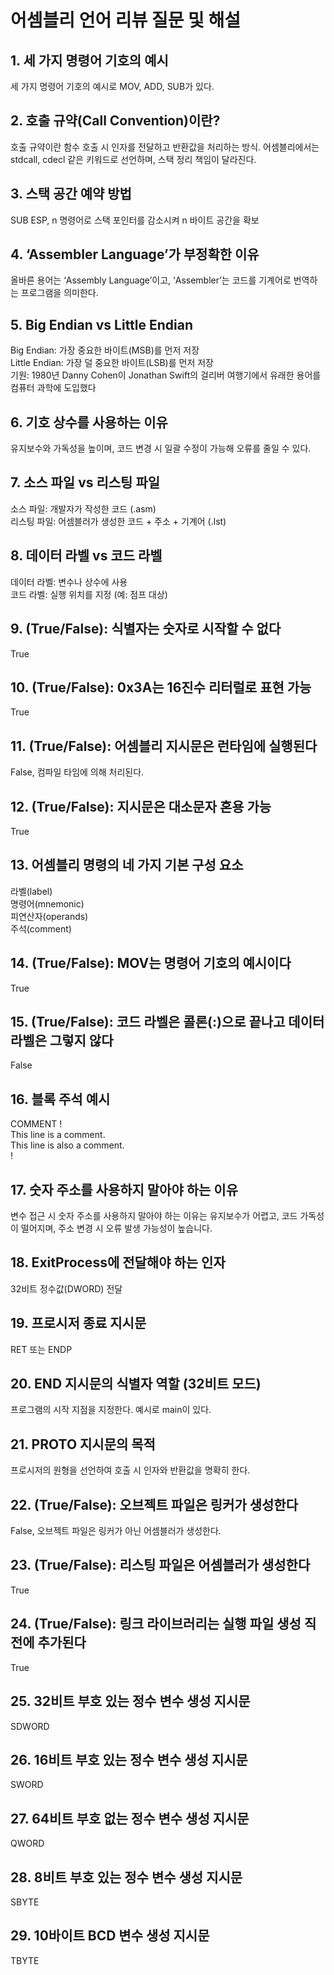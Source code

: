 # 어셈블리 언어 리뷰 질문 및 해설

## 1. 세 가지 명령어 기호의 예시
세 가지 명령어 기호의 예시로 MOV, ADD, SUB가 있다.

## 2. 호출 규약(Call Convention)이란?
호출 규약이란 함수 호출 시 인자를 전달하고 반환값을 처리하는 방식. 어셈블리에서는 stdcall, cdecl 같은 키워드로 선언하며, 스택 정리 책임이 달라진다.

## 3. 스택 공간 예약 방법
SUB ESP, n 명령어로 스택 포인터를 감소시켜 n 바이트 공간을 확보

## 4. ‘Assembler Language’가 부정확한 이유
올바른 용어는 ‘Assembly Language’이고, ‘Assembler’는 코드를 기계어로 번역하는 프로그램을 의미한다.

## 5. Big Endian vs Little Endian
Big Endian: 가장 중요한 바이트(MSB)를 먼저 저장  
Little Endian: 가장 덜 중요한 바이트(LSB)를 먼저 저장  
기원: 1980년 Danny Cohen이 Jonathan Swift의 걸리버 여행기에서 유래한 용어를 컴퓨터 과학에 도입했다

## 6. 기호 상수를 사용하는 이유
유지보수와 가독성을 높이며, 코드 변경 시 일괄 수정이 가능해 오류를 줄일 수 있다.

## 7. 소스 파일 vs 리스팅 파일
소스 파일: 개발자가 작성한 코드 (.asm)  
리스팅 파일: 어셈블러가 생성한 코드 + 주소 + 기계어 (.lst)

## 8. 데이터 라벨 vs 코드 라벨
데이터 라벨: 변수나 상수에 사용  
코드 라벨: 실행 위치를 지정 (예: 점프 대상)

## 9. (True/False): 식별자는 숫자로 시작할 수 없다  
True

## 10. (True/False): 0x3A는 16진수 리터럴로 표현 가능  
True

## 11. (True/False): 어셈블리 지시문은 런타임에 실행된다  
False, 컴파일 타임에 의해 처리된다.

## 12. (True/False): 지시문은 대소문자 혼용 가능  
True

## 13. 어셈블리 명령의 네 가지 기본 구성 요소
라벨(label)  
명령어(mnemonic)  
피연산자(operands)  
주석(comment)

## 14. (True/False): MOV는 명령어 기호의 예시이다  
True

## 15. (True/False): 코드 라벨은 콜론(:)으로 끝나고 데이터 라벨은 그렇지 않다  
False

## 16. 블록 주석 예시
COMMENT !  
 This line is a comment.  
 This line is also a comment.  
!

## 17. 숫자 주소를 사용하지 말아야 하는 이유
변수 접근 시 숫자 주소를 사용하지 말아야 하는 이유는 유지보수가 어렵고, 코드 가독성이 떨어지며, 주소 변경 시 오류 발생 가능성이 높습니다.

## 18. ExitProcess에 전달해야 하는 인자
32비트 정수값(DWORD) 전달

## 19. 프로시저 종료 지시문
RET 또는 ENDP

## 20. END 지시문의 식별자 역할 (32비트 모드)
프로그램의 시작 지점을 지정한다. 예시로 main이 있다.

## 21. PROTO 지시문의 목적
프로시저의 원형을 선언하여 호출 시 인자와 반환값을 명확히 한다.

## 22. (True/False): 오브젝트 파일은 링커가 생성한다  
False, 오브젝트 파일은 링커가 아닌 어셈블러가 생성한다.

## 23. (True/False): 리스팅 파일은 어셈블러가 생성한다  
True

## 24. (True/False): 링크 라이브러리는 실행 파일 생성 직전에 추가된다  
True

## 25. 32비트 부호 있는 정수 변수 생성 지시문  
SDWORD

## 26. 16비트 부호 있는 정수 변수 생성 지시문  
SWORD

## 27. 64비트 부호 없는 정수 변수 생성 지시문  
QWORD

## 28. 8비트 부호 있는 정수 변수 생성 지시문  
SBYTE

## 29. 10바이트 BCD 변수 생성 지시문  
TBYTE
